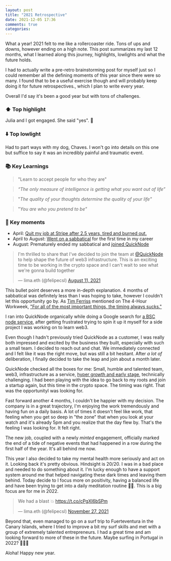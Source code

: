 ```yaml
---
layout: post
title: "2021 Retrospective"
date: 2021-12-05 17:36
comments: true
categories:
---
```


What a year! 2021 felt to me like a rollercoaster ride. Tons of ups and downs, however ending on a
high note. This post summarizes my last 12 months, what I learned along this journey, highlights,
lowlights and what the future holds.

I had to actually write a pre-retro brainstorming post for myself just so I could remember all the
defining moments of this year since there were so many. I found that to be a useful exercise though
and will probably keep doing it for future retrospectives., which I plan to write every year.

Overall I'd say it's been a good year but with tons of challenges.

### ⬆️ Top highlight

Julia and I got engaged. She said "yes". 💍

### ⬇️ Top lowlight

Had to part ways with my dog, Chaves. I won't go into details on this one but suffice to say it
was an incredibly painful and traumatic event.

### 📚 Key Learnings

> "Learn to accept people for who they are"

> _“The only measure of intelligence is getting what you want out of life”_

> "_The quality of your thoughts determine the quality of your life"_

> "_You are who you pretend to be"_

### 🔑 Key moments

- April: [Quit my job at Stripe after 2.5 years, tired and burned out.](/2021/04/19/why-i-quit-my-job-at-stripe.html)
- April to August: [Went on a sabbatical](/2021/07/09/funemployment-june-update.html) for the first time in my career
- August: Prematurely ended my sabbatical and [joined QuickNode](https://twitter.com/felipecsl/status/1425493116031705094)

<blockquote class="twitter-tweet"><p lang="en" dir="ltr">I&#39;m thrilled to share that I&#39;ve decided to join the team at <a href="https://twitter.com/QuickNode?ref_src=twsrc%5Etfw">@QuickNode</a> to help shape the future of web3 infrastructure. This is an exciting time to be working in the crypto space and I can&#39;t wait to see what we&#39;re gonna build together</p>&mdash; lima.eth (@felipecsl) <a href="https://twitter.com/felipecsl/status/1425493116031705094?ref_src=twsrc%5Etfw">August 11, 2021</a></blockquote> <script async src="https://platform.twitter.com/widgets.js" charset="utf-8"></script>

This bullet point deserves a more in-depth explanation. 4 months of sabbatical was definitely less
than I was hoping to take, however I couldn't let this opportunity go by. As [Tim Ferriss](https://twitter.com/tferriss) mentioned on
The 4-Hour Workweek, ["For all of the most important things, the timing always sucks."](https://www.goodreads.com/work/quotes/1885647-the-4-hour-workweek-escape-9-5-live-anywhere-and-join-the-new-rich)

I ran into QuickNode organically while doing a Google search for [a BSC node service](https://www.quicknode.com/chains/bsc),
after getting frustrated trying to spin it up it myself for a side project I was working on to learn web3.

Even though I hadn't previously tried QuickNode as a customer, I was really both impressed and excited
by the business they built, especially with such a small team. I decided to reach out and chat.
We immediately connected and I felt like it was the right move, but was still a bit hesitant. After
_a lot of_ deliberation, I finally decided to take the leap and join about a month later.

QuickNode checked all the boxes for me: Small, humble and talented team, web3, infrastructure
as a service, [hyper growth and early stage](https://www.refreshmiami.com/quicknode-raises-a-35m-series-a-round-led-by-tiger-global/),
technically challenging. I had been playing with the idea to go back to my roots and join a startup
again, but this time in the crypto space. The timing was right. That was the opportunityI was looking for.

Fast forward another 4 months, I couldn't be happier with my decision. The company is in a great
trajectory, I'm enjoying the work tremendously and having fun on a daily basis. A lot of times it
doesn't feel like work, that feeling when you get so deep in "the zone" that when you look at your
watch and it's already 5pm and you realize that the day flew by. That's the feeling I was looking for.
It felt right.

The new job, coupled with a newly _minted_ engagement, officially marked the end of a tide of negative
events that had happened in a row during the first half of the year. It's all behind me now.

This year I also decided to take my mental health more seriously and act on it. Looking back it's
pretty obvious. Hindsight is 20/20. I was in a bad place and needed to do something about it. I'm lucky enough to have a support system
around me that helped navigating these dark times and leaving them behind. Today decide to I focus more on positivity,
having a balanced life and have been trying to get into a daily meditation routine 🧘🏽. This is a big
focus are for me in 2022.

<blockquote class="twitter-tweet"><p lang="en" dir="ltr">We had a blast 💥 <a href="https://t.co/cPgXI6bSPm">https://t.co/cPgXI6bSPm</a></p>&mdash; lima.eth (@felipecsl) <a href="https://twitter.com/felipecsl/status/1464553319448334342?ref_src=twsrc%5Etfw">November 27, 2021</a></blockquote> <script async src="https://platform.twitter.com/widgets.js" charset="utf-8"></script>

Beyond that, even managed to go on a surf trip to Fuerteventura in the Canary Islands, where I tried to
improve a bit my surf skills and met with a group of extremely talented entrepreneurs. I had a great
time and am looking forward to more of these in the future. Maybe surfing in Portugal in 2022? 🏄🏻‍♂️

Aloha! Happy new year.
